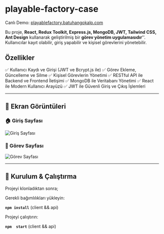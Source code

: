 # playable-factory-case

Canlı Demo: [playablefactory.batuhangokalp.com](https://playablefactory.batuhangokalp.com/)

Bu proje, **React, Redux Toolkit, Express.js, MongoDB, JWT, Tailwind CSS, Ant Design** kullanarak geliştirilmiş bir **görev yönetim uygulamasıdır**''. Kullanıcılar kayıt olabilir, giriş yapabilir ve kişisel görevlerini yönetebilir.

## **Özellikler**

✅ Kullanıcı Kaydı ve Girişi (JWT ve Bcrypt.js ile)
✅ Görev Ekleme, Güncelleme ve Silme
✅ Kişisel Görevlerin Yönetimi
✅ RESTful API ile Backend ve Frontend İletişimi
✅ MongoDB ile Veritabanı Yönetimi
✅ React ile Modern Kullanıcı Arayüzü
✅ JWT ile Güvenli Giriş ve Çıkış İşlemleri

---

## 📸 **Ekran Görüntüleri**

### 🏠 Giriş Sayfası

![Giriş Sayfası](/public/screenshots/login.png)

### 🛒 Görev Sayfası

![Görev Sayfası](/public/screenshots/task.png)

---

## 🔧 **Kurulum & Çalıştırma**

Projeyi klonladıktan sonra;

Gerekli bağımlılıkları yükleyin:

**`npm install`**  (client && api)

Projeyi çalıştırın:

**`npm  start`**   (client && api)
